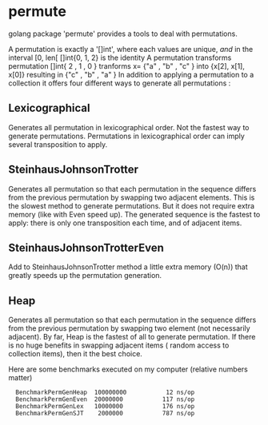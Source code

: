 # permute


golang package 'permute' provides a tools to deal with permutations.

A permutation is exactly a '[]int', where each values are unique, *and* in the interval [0, len[
    []int{0, 1, 2} is the identity
A permutation transforms
    permutation []int{ 2  ,  1  ,  0  }
    tranforms     x= {"a" , "b" , "c" }
    into             {x[2], x[1], x[0]}
    resulting in     {"c" , "b" , "a" }
In addition to applying a permutation to a collection it offers four different ways to generate all permutations :

## Lexicographical

Generates all permutation in lexicographical order. Not the fastest way to generate permutations.
Permutations in lexicographical order can imply several transposition to apply.

## SteinhausJohnsonTrotter

Generates all permutation so that each permutation in the sequence differs from the previous permutation by swapping two adjacent elements.
This is the slowest method to generate permutations.
But it does not require extra memory (like with Even speed up).
The generated sequence is the fastest to apply: there is only one transposition each time, and of adjacent items.

## SteinhausJohnsonTrotterEven

Add to SteinhausJohnsonTrotter method a little extra memory (O(n)) that greatly speeds up the permutation generation.

## Heap

Generates all permutation so that each permutation in the sequence differs from the previous permutation by swapping two element (not necessarily adjacent).
By far, Heap is the fastest of all to generate permutation. If there is no huge benefits in swapping adjacent items ( random access to collection items), then
it the best choice.

Here are some benchmarks executed on my computer (relative numbers matter)

      BenchmarkPermGenHeap	100000000	        12 ns/op
      BenchmarkPermGenEven	20000000	       117 ns/op
      BenchmarkPermGenLex	10000000	       176 ns/op
      BenchmarkPermGenSJT	 2000000	       787 ns/op

